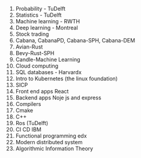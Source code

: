 1. Probability - TuDelft
2. Statistics - TuDelft
3. Machine learning - RWTH
4. Deep learning - Montreal
5. Stock trading
6. Cabana, CabanaPD, Cabana-SPH, Cabana-DEM
7. Avian-Rust
8. Bevy-Rust-SPH
9. Candle-Machine Learning
10. Cloud computing
11. SQL databases - Harvardx
12. Intro to Kubernetes (the linux foundation)
13. SICP
14. Front end apps React
15. Backend apps Noje js and express
16. Compilers
17. Cmake
18. C++
19. Ros (TuDelft)
20. CI CD IBM
21. Functional programming edx
22. Modern distributed system
23. Algorithmic Information Theory
